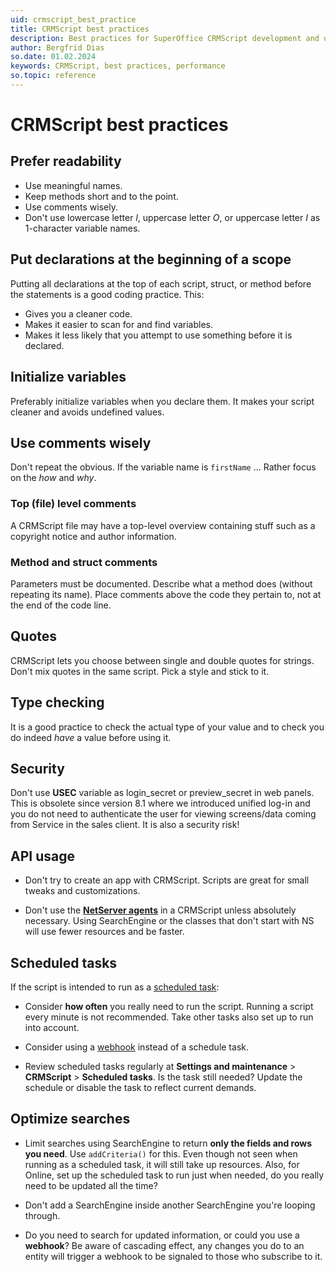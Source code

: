 ```yaml
---
uid: crmscript_best_practice
title: CRMScript best practices
description: Best practices for SuperOffice CRMScript development and use.
author: Bergfrid Dias
so.date: 01.02.2024
keywords: CRMScript, best practices, performance
so.topic: reference
---
```


# CRMScript best practices

## Prefer readability

* Use meaningful names.
* Keep methods short and to the point.
* Use comments wisely.
* Don't use lowercase letter *l*, uppercase letter *O*, or uppercase letter *I* as 1-character variable names.

## Put declarations at the beginning of a scope

Putting all declarations at the top of each script, struct, or method before the statements is a good coding practice. This:

* Gives you a cleaner code.
* Makes it easier to scan for and find variables.
* Makes it less likely that you attempt to use something before it is declared.

## Initialize variables

Preferably initialize variables when you declare them. It makes your script cleaner and avoids undefined values.

## Use comments wisely

Don't repeat the obvious. If the variable name is `firstName` ... Rather focus on the *how*  and *why*.

### Top (file) level comments

A CRMScript file may have a top-level overview containing stuff such as a copyright notice and author information.

### Method and struct comments

Parameters must be documented. Describe what a method does (without repeating its name).
Place comments above the code they pertain to, not at the end of the code line.

## Quotes

CRMScript lets you choose between single and double quotes for strings. Don't mix quotes in the same script. Pick a style and stick to it.

## Type checking

It is a good practice to check the actual type of your value and to check you do indeed *have* a value before using it.

## Security

Don't use **USEC** variable as login_secret or preview_secret in web panels. This is obsolete since version 8.1 where we introduced unified log-in and you do not need to authenticate the user for viewing screens/data coming from Service in the sales client. It is also a security risk!

## API usage

* Don't try to create an app with CRMScript. Scripts are great for small tweaks and customizations.

* Don't use the **[NetServer agents][2]** in a CRMScript unless absolutely necessary. Using SearchEngine or the classes that don't start with NS will use fewer resources and be faster.

## Scheduled tasks

If the script is intended to run as a [scheduled task][1]:

* Consider **how often** you really need to run the script. Running a script every minute is not recommended. Take other tasks also set up to run into account.
  
* Consider using a [webhook][3] instead of a schedule task.

* Review scheduled tasks regularly at **Settings and maintenance** > **CRMScript** > **Scheduled tasks**. Is the task still needed? Update the schedule or disable the task to reflect current demands.

## Optimize searches

* Limit searches using SearchEngine to return **only the fields and rows you need**. Use `addCriteria()` for this. Even though not seen when running as a scheduled task, it will still take up resources. Also, for Online, set up the scheduled task to run just when needed, do you really need to be updated all the time?

* Don't add a SearchEngine inside another SearchEngine you're looping through.

* Do you need to search for updated information, or could you use a **webhook**? Be aware of cascading effect, any changes you do to an entity will trigger a webhook to be signaled to those who subscribe to it.

<!-- Referenced links -->
[1]: ../learn/schedule-task.md
[2]: ../netserver/ns-classes.md
[3]: ../../webhook/crmscript-handlers.md

